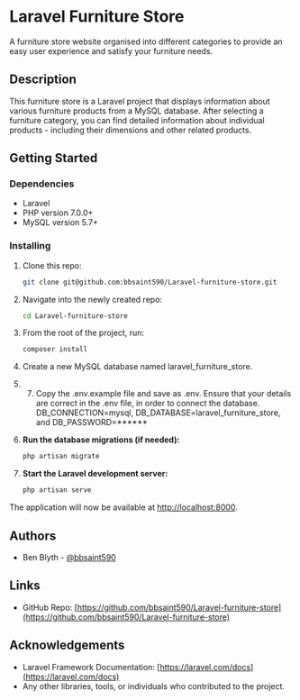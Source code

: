 # Laravel Furniture Store

A furniture store website organised into different categories to provide an easy user experience and satisfy your furniture needs.

## Description

This furniture store is a Laravel project that displays information about various furniture products from a MySQL database. After selecting a furniture category, you can find detailed information about individual products - including their dimensions and other related products.

## Getting Started

### Dependencies

- Laravel
- PHP version 7.0.0+
- MySQL version 5.7+

### Installing

1. Clone this repo:
   ```bash
   git clone git@github.com:bbsaint590/Laravel-furniture-store.git
   
2. Navigate into the newly created repo:
   ```bash
   cd Laravel-furniture-store
   
3. From the root of the project, run:
   ```bash
   composer install

4. Create a new MySQL database named laravel_furniture_store.
   
5. 7. Copy the .env.example file and save as .env. Ensure that your details are correct in the .env file, in order to connect the 
   database.
   DB_CONNECTION=mysql, 
   DB_DATABASE=laravel_furniture_store, and 
   DB_PASSWORD=******
   
6. **Run the database migrations (if needed):**

    ```bash
    php artisan migrate
    ```

7. **Start the Laravel development server:**

    ```bash
    php artisan serve
    ```

The application will now be available at [http://localhost:8000](http://localhost:8000).

## Authors

- Ben Blyth - [@bbsaint590](https://github.com/bbsaint590)

## Links

- GitHub Repo: [https://github.com/bbsaint590/Laravel-furniture-store](https://github.com/bbsaint590/Laravel-furniture-store)

## Acknowledgements

- Laravel Framework Documentation: [https://laravel.com/docs](https://laravel.com/docs)
- Any other libraries, tools, or individuals who contributed to the project.
